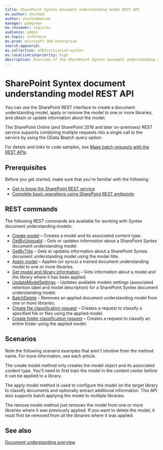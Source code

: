 ```yaml
---
title: SharePoint Syntex document understanding model REST API
ms.author: chucked
author: chuckedmonson
manager: pamgreen
ms.reviewer: ssquires
audience: admin
ms.topic: reference
ms.prod: microsoft-365-enterprise
search.appverid: 
ms.collection: m365initiative-syntex
ms.localizationpriority: high
description: Overview of the SharePoint Syntex document understanding model REST API.
---
```


# SharePoint Syntex document understanding model REST API

You can use the SharePoint REST interface to create a document understanding model, apply or remove the model to one or more libraries, and obtain or update information about the model. 

The SharePoint Online (and SharePoint 2016 and later on-premises) REST service supports combining multiple requests into a single call to the service by using the OData $batch query option. 

For details and links to code samples, see [Make batch requests with the REST APIs](/sharepoint/dev/sp-add-ins/make-batch-requests-with-the-rest-apis).

## Prerequisites

Before you get started, make sure that you're familiar with the following:

- [Get to know the SharePoint REST service](/sharepoint/dev/sp-add-ins/get-to-know-the-sharepoint-rest-service) 
- [Complete basic operations using SharePoint REST endpoints](/sharepoint/dev/sp-add-ins/complete-basic-operations-using-sharepoint-rest-endpoints)

## REST commands

The following REST commands are available for working with Syntex document understanding models:

- [Create model](rest-createmodel-method.md) – Creates a model and its associated content type.
- [GetByUniqueId](rest-getbyuniqueid-method.md) – Gets or updates information about a SharePoint Syntex document understanding model.
- [GetByTitle](rest-getbytitle-method.md) – Gets or updates information about a SharePoint Syntex document understanding model using the model title.
- [Apply model](rest-applymodel-method.md) – Applies (or syncs) a trained document understanding model to one or more libraries.
- [Get model and library information](rest-getmodelandlibraryinfo.md) – Gets information about a model and the library where it has been applied.
- [UpdateModelSettings](rest-updatemodelsettings-method.md) – Updates available models settings (associated retention label and model description) for a SharePoint Syntex document understanding model.
- [BatchDelete](rest-batchdelete-method.md) – Removes an applied document understanding model from one or more libraries.
- [Create file classification request](rest-createclassificationrequest.md) – Creates a request to classify a specified file or files using the applied model.
- [Create folder classification request](rest-createclassificationrequest.md) – Creates a request to classify an entire folder using the applied model.

## Scenarios

Note the following scenario examples that aren't intuitive from the method name. For more information, see each article.

The create model method only creates the model object and its associated content type. You'll need to first train the model in the content center before it can be applied to a library.

The apply model method is used to configure the model on the target library to classify documents and optionally extract additional information. This API also supports batch applying the model to multiple libraries.

The remove model method just removes the model from one or more libraries where it was previously applied. If you want to delete the model, it must first be removed from all the libraries where it was applied.


## See also

[Document understanding overview](../document-understanding-overview.md)

